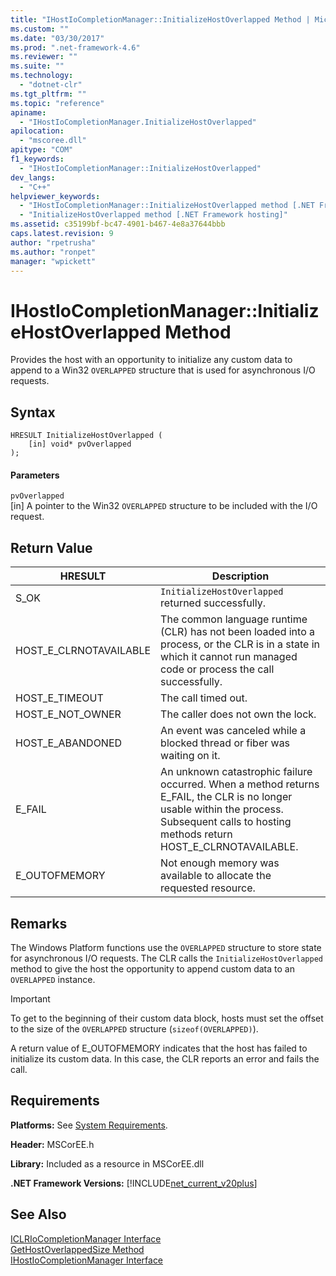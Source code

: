 ```yaml
---
title: "IHostIoCompletionManager::InitializeHostOverlapped Method | Microsoft Docs"
ms.custom: ""
ms.date: "03/30/2017"
ms.prod: ".net-framework-4.6"
ms.reviewer: ""
ms.suite: ""
ms.technology: 
  - "dotnet-clr"
ms.tgt_pltfrm: ""
ms.topic: "reference"
apiname: 
  - "IHostIoCompletionManager.InitializeHostOverlapped"
apilocation: 
  - "mscoree.dll"
apitype: "COM"
f1_keywords: 
  - "IHostIoCompletionManager::InitializeHostOverlapped"
dev_langs: 
  - "C++"
helpviewer_keywords: 
  - "IHostIoCompletionManager::InitializeHostOverlapped method [.NET Framework hosting]"
  - "InitializeHostOverlapped method [.NET Framework hosting]"
ms.assetid: c35199bf-bc47-4901-b467-4e8a37644bbb
caps.latest.revision: 9
author: "rpetrusha"
ms.author: "ronpet"
manager: "wpickett"
---
```

# IHostIoCompletionManager::InitializeHostOverlapped Method
Provides the host with an opportunity to initialize any custom data to append to a Win32 `OVERLAPPED` structure that is used for asynchronous I/O requests.  
  
## Syntax  
  
```  
HRESULT InitializeHostOverlapped (  
    [in] void* pvOverlapped  
);  
```  
  
#### Parameters  
 `pvOverlapped`  
 [in] A pointer to the Win32 `OVERLAPPED` structure to be included with the I/O request.  
  
## Return Value  
  
|HRESULT|Description|  
|-------------|-----------------|  
|S_OK|`InitializeHostOverlapped` returned successfully.|  
|HOST_E_CLRNOTAVAILABLE|The common language runtime (CLR) has not been loaded into a process, or the CLR is in a state in which it cannot run managed code or process the call successfully.|  
|HOST_E_TIMEOUT|The call timed out.|  
|HOST_E_NOT_OWNER|The caller does not own the lock.|  
|HOST_E_ABANDONED|An event was canceled while a blocked thread or fiber was waiting on it.|  
|E_FAIL|An unknown catastrophic failure occurred. When a method returns E_FAIL, the CLR is no longer usable within the process. Subsequent calls to hosting methods return HOST_E_CLRNOTAVAILABLE.|  
|E_OUTOFMEMORY|Not enough memory was available to allocate the requested resource.|  
  
## Remarks  
 The Windows Platform functions use the `OVERLAPPED` structure to store state for asynchronous I/O requests. The CLR calls the `InitializeHostOverlapped` method to give the host the opportunity to append custom data to an `OVERLAPPED` instance.  
  
> [!IMPORTANT]
>  To get to the beginning of their custom data block, hosts must set the offset to the size of the `OVERLAPPED` structure (`sizeof(OVERLAPPED)`).  
  
 A return value of E_OUTOFMEMORY indicates that the host has failed to initialize its custom data. In this case, the CLR reports an error and fails the call.  
  
## Requirements  
 **Platforms:** See [System Requirements](../../../../docs/framework/getting-started/system-requirements.md).  
  
 **Header:** MSCorEE.h  
  
 **Library:** Included as a resource in MSCorEE.dll  
  
 **.NET Framework Versions:** [!INCLUDE[net_current_v20plus](../../../../includes/net-current-v20plus-md.md)]  
  
## See Also  
 [ICLRIoCompletionManager Interface](../../../../docs/framework/unmanaged-api/hosting/iclriocompletionmanager-interface.md)   
 [GetHostOverlappedSize Method](../../../../docs/framework/unmanaged-api/hosting/ihostiocompletionmanager-gethostoverlappedsize-method.md)   
 [IHostIoCompletionManager Interface](../../../../docs/framework/unmanaged-api/hosting/ihostiocompletionmanager-interface.md)